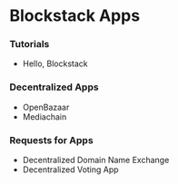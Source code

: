 # Blockstack Apps

### Tutorials

- Hello, Blockstack

### Decentralized Apps

- OpenBazaar
- Mediachain

### Requests for Apps

- Decentralized Domain Name Exchange
- Decentralized Voting App